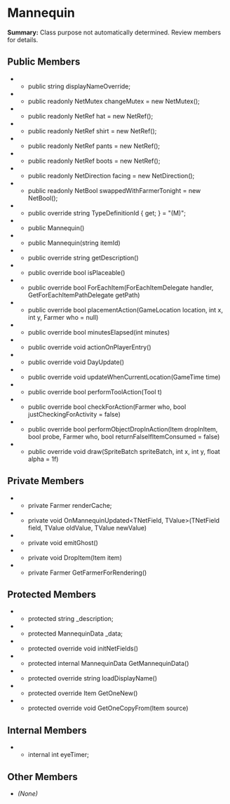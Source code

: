# Mannequin

**Summary:** Class purpose not automatically determined. Review members for details.

## Public Members
- - public string displayNameOverride;
- - public readonly NetMutex changeMutex = new NetMutex();
- - public readonly NetRef<Hat> hat = new NetRef<Hat>();
- - public readonly NetRef<Clothing> shirt = new NetRef<Clothing>();
- - public readonly NetRef<Clothing> pants = new NetRef<Clothing>();
- - public readonly NetRef<Boots> boots = new NetRef<Boots>();
- - public readonly NetDirection facing = new NetDirection();
- - public readonly NetBool swappedWithFarmerTonight = new NetBool();
- - public override string TypeDefinitionId { get; } = "(M)";
- - public Mannequin()
- - public Mannequin(string itemId)
- - public override string getDescription()
- - public override bool isPlaceable()
- - public override bool ForEachItem(ForEachItemDelegate handler, GetForEachItemPathDelegate getPath)
- - public override bool placementAction(GameLocation location, int x, int y, Farmer who = null)
- - public override bool minutesElapsed(int minutes)
- - public override void actionOnPlayerEntry()
- - public override void DayUpdate()
- - public override void updateWhenCurrentLocation(GameTime time)
- - public override bool performToolAction(Tool t)
- - public override bool checkForAction(Farmer who, bool justCheckingForActivity = false)
- - public override bool performObjectDropInAction(Item dropInItem, bool probe, Farmer who, bool returnFalseIfItemConsumed = false)
- - public override void draw(SpriteBatch spriteBatch, int x, int y, float alpha = 1f)

## Private Members
- - private Farmer renderCache;
- - private void OnMannequinUpdated<TNetField, TValue>(TNetField field, TValue oldValue, TValue newValue)
- - private void emitGhost()
- - private void DropItem(Item item)
- - private Farmer GetFarmerForRendering()

## Protected Members
- - protected string _description;
- - protected MannequinData _data;
- - protected override void initNetFields()
- - protected internal MannequinData GetMannequinData()
- - protected override string loadDisplayName()
- - protected override Item GetOneNew()
- - protected override void GetOneCopyFrom(Item source)

## Internal Members
- - internal int eyeTimer;

## Other Members
- *(None)*
